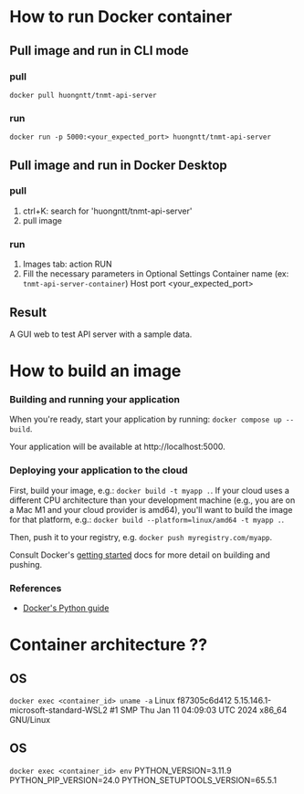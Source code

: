 # How to run Docker container
## Pull image and run in CLI mode
### pull 
`docker pull huongntt/tnmt-api-server`
### run
`docker run -p 5000:<your_expected_port> huongntt/tnmt-api-server`

## Pull image and run in Docker Desktop 
### pull 
1. ctrl+K: search for 'huongntt/tnmt-api-server'
2. pull image 
### run
1. Images tab: action RUN
2. Fill the necessary parameters in Optional Settings
    Container name (ex: `tnmt-api-server-container`)
    Host port <your_expected_port>

## Result 
A GUI web to test API server with a sample data.


# How to build an image 
### Building and running your application

When you're ready, start your application by running:
`docker compose up --build`.

Your application will be available at http://localhost:5000.

### Deploying your application to the cloud

First, build your image, e.g.: `docker build -t myapp .`.
If your cloud uses a different CPU architecture than your development
machine (e.g., you are on a Mac M1 and your cloud provider is amd64),
you'll want to build the image for that platform, e.g.:
`docker build --platform=linux/amd64 -t myapp .`.

Then, push it to your registry, e.g. `docker push myregistry.com/myapp`.

Consult Docker's [getting started](https://docs.docker.com/go/get-started-sharing/)
docs for more detail on building and pushing.

### References
* [Docker's Python guide](https://docs.docker.com/language/python/)

# Container architecture ?? 
## OS
`docker exec <container_id> uname -a`
Linux f87305c6d412 5.15.146.1-microsoft-standard-WSL2 #1 SMP Thu Jan 11 04:09:03 UTC 2024 x86_64 GNU/Linux

## OS
`docker exec <container_id> env`
PYTHON_VERSION=3.11.9
PYTHON_PIP_VERSION=24.0
PYTHON_SETUPTOOLS_VERSION=65.5.1